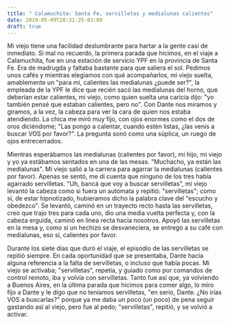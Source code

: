 ```yaml
---
title: " Calamuchita: Santa Fe, servilletas y medialunas calientes"
date: 2019-05-09T20:31:25-03:00
draft: true
---
```

Mi viejo tiene una facilidad deslumbrante para hartar a la gente casi de inmediato. Si mal no recuerdo, la primera parada que hicimos, en el viaje a Calamuchita, fue en una estación de servicio YPF en la provincia de Santa Fe. Era de madrugda y faltaba bastante para que saliera el sol. Pedimos unos cafés y mientras elegíamos con qué acompañarlos, mi viejo suelta, amablemente un "para mi, calientes las medialunas ¿puede ser?", la empleada de la YPF le dice que recién sacó las medialunas del horno, que deberían estar calientes, mi viejo, como quien suelta una caricia dijo: "yo también pensé que estaban calientes, pero no". Con Dante nos miramos y giramos, a la vez, la cabeza para ver la cara de quien nos estaba atendiendo. La chica me miró muy fijo, con ojos enormes como el dos de oros diciéndome; "Las pongo a calentar, cuando estén listas, ¿las venís a buscar VOS por favor?". La pregunta sonó como una súplica, un ruego de ojos entrecerrados.

Mientras esperábamos las medialunas (calientes por favor), mi hijo, mi viejo y yo ya estábamos sentados en una de las mesas. "Muchacho, ya están las medialunas". Mi viejo salió a la carrera para agarrar la medialunas (calientes por favor). Apenas se sentó, me di cuenta que ninguno de los tres había agarrado servilletas. "Uh, bancá que voy a buscar servilletas", mi viejo levantó la cabeza como si fuera un autómata y repitió: "servilletas"; como si, de estar hipnotizado, hubieramos dicho la palabra clave del "escucho y obedezco". Se levantó, caminó en un trayecto recto hasta las servilletas, creo que trajo tres para cada uno, dio una media vuelta perfecta y, con la cabeza erguida, caminó en linea recta hacia nosotros. Apoyó las servilletas en la mesa y, como si un hechizo se desvaneciera, se entregó a su café con medialunas, eso sí, calientes por favor.

Durante los siete días que duró el viaje, el episodio de las servilletas se repitió siempre. En cada oportunidad que se presentaba, Dante hacía alguna referencia a la falta de servilletas, o incluso que había pocas. Mi viejo se activaba; "servilletas", repetía, y guiado como por comandos de control remoto, iba y volvía con servilletas. Tanto fue así que, ya volviendo a Buenos Aires, en la última parada que hicimos para comer algo, lo miro fijo a Dante y le digo que no teníamos servilletas, "en serio, Dante. ¿No irías VOS a buscarlas?" porque ya me daba un poco (un poco) de pena seguir gastando así al viejo, pero fue al pedo; "servilletas", repitió, y se volvió a activar.
